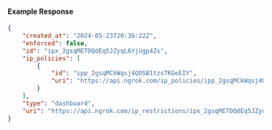 <!-- Code generated for API Clients. DO NOT EDIT. -->

#### Example Response

```json
{
	"created_at": "2024-05-23T20:36:22Z",
	"enforced": false,
	"id": "ipx_2gsqMETDQdEq5JZyqL6YjUgp4Zs",
	"ip_policies": [
		{
			"id": "ipp_2gsqMCkWqsj4QOSB1tzsTKGeEIY",
			"uri": "https://api.ngrok.com/ip_policies/ipp_2gsqMCkWqsj4QOSB1tzsTKGeEIY"
		}
	],
	"type": "dashboard",
	"uri": "https://api.ngrok.com/ip_restrictions/ipx_2gsqMETDQdEq5JZyqL6YjUgp4Zs"
}
```

